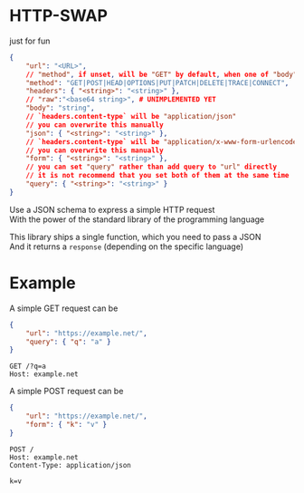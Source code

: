 # HTTP-SWAP

just for fun

```json
{
    "url": "<URL>",
    // "method", if unset, will be "GET" by default, when one of "body","form","json" is set, will be "POST"
    "method": "GET|POST|HEAD|OPTIONS|PUT|PATCH|DELETE|TRACE|CONNECT",
    "headers": { "<string>": "<string>" },
    // "raw":"<base64 string>", # UNIMPLEMENTED YET
    "body": "string",
    // `headers.content-type` will be "application/json"
    // you can overwrite this manually
    "json": { "<string>": "<string>" },
    // `headers.content-type` will be "application/x-www-form-urlencoded"
    // you can overwrite this manually
    "form": { "<string>": "<string>" },
    // you can set "query" rather than add query to "url" directly
    // it is not recommend that you set both of them at the same time
    "query": { "<string>": "<string>" }
}
```

Use a JSON schema to express a simple HTTP request  
With the power of the standard library of the programming language

This library ships a single function, which you need to pass a JSON  
And it returns a `response` (depending on the specific language)

# Example

A simple GET request can be

```json
{
    "url": "https://example.net/",
    "query": { "q": "a" }
}
```

```
GET /?q=a
Host: example.net
```

A simple POST request can be

```json
{
    "url": "https://example.net/",
    "form": { "k": "v" }
}
```

```
POST /
Host: example.net
Content-Type: application/json

k=v
```
